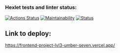 ### Hexlet tests and linter status:

[![Actions Status](https://github.com/IvanSavDev/frontend-project-lvl3/workflows/hexlet-check/badge.svg)](https://github.com/IvanSavDev/frontend-project-lvl3/actions)
[![Maintainability](https://api.codeclimate.com/v1/badges/e98f78163a22c09a33cb/maintainability)](https://codeclimate.com/github/IvanSavDev/frontend-project-lvl3/maintainability)
[![Status](https://github.com/IvanSavDev/frontend-project-lvl3/actions/workflows/project-lvl3-check.yml/badge.svg)](https://github.com/IvanSavDev/frontend-project-lvl3/actions/workflows/project-lvl3-check.yml)

## Link to deploy:

https://frontend-project-lvl3-umber-seven.vercel.app/
